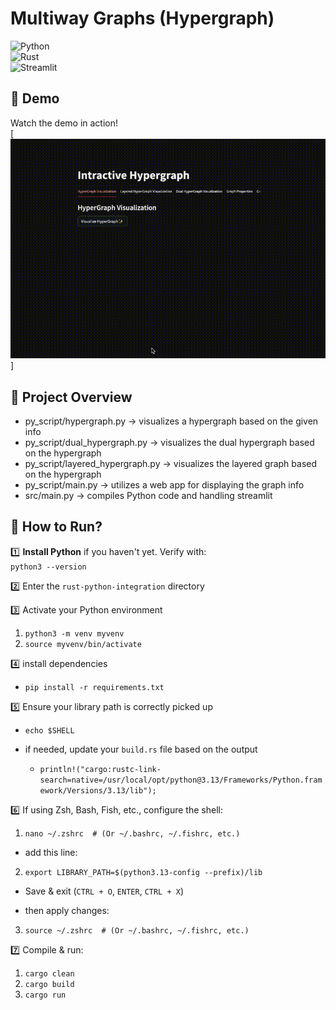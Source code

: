 # Multiway Graphs (Hypergraph)

![Python](https://img.shields.io/badge/Python-3.13-blue)  
![Rust](https://img.shields.io/badge/Rust-1.71-orange)  
![Streamlit](https://img.shields.io/badge/Streamlit-Web%20App-red)

## 🎥 Demo

Watch the demo in action!  
[![Watch the demo](output.gif)]

## 📌 Project Overview

- py_script/hypergraph.py -> visualizes a hypergraph based on the given info
- py_script/dual_hypergraph.py -> visualizes the dual hypergraph based on the hypergraph
- py_script/layered_hypergraph.py -> visualizes the layered graph based on the hypergraph
- py_script/main.py -> utilizes a web app for displaying the graph info
- src/main.py -> compiles Python code and handling streamlit

## 🚀 How to Run?

1️⃣ **Install Python** if you haven't yet. Verify with:  
`python3 --version`

2️⃣ Enter the `rust-python-integration` directory

3️⃣ Activate your Python environment

1. `python3 -m venv myvenv`
2. `source myvenv/bin/activate`

4️⃣ install dependencies
- `pip install -r requirements.txt`

5️⃣ Ensure your library path is correctly picked up
- `echo $SHELL`

- if needed, update your `build.rs` file based on the output
  - `println!("cargo:rustc-link-search=native=/usr/local/opt/python@3.13/Frameworks/Python.framework/Versions/3.13/lib");`

6️⃣ If using Zsh, Bash, Fish, etc., configure the shell:
1. `nano ~/.zshrc  # (Or ~/.bashrc, ~/.fishrc, etc.)`

- add this line:
2. `export LIBRARY_PATH=$(python3.13-config --prefix)/lib`

- Save & exit (`CTRL + O`, `ENTER`, `CTRL + X`)
  
- then apply changes:
3. `source ~/.zshrc  # (Or ~/.bashrc, ~/.fishrc, etc.)`

7️⃣ Compile & run:
1. `cargo clean`
2. `cargo build`
3. `cargo run`
